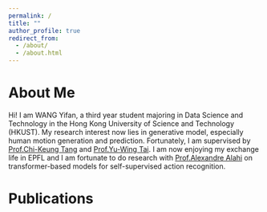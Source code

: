 ```yaml
---
permalink: /
title: ""
author_profile: true
redirect_from: 
  - /about/
  - /about.html
---
```


# About Me<br/>
Hi! I am WANG Yifan, a third year student majoring in Data Science and Technology in the Hong Kong University of Science and Technology (HKUST). My research interest now lies in generative model, especially human motion generation and prediction. Fortunately, I am supervised by [Prof.Chi-Keung Tang](https://cse.hkust.edu.hk/admin/people/faculty/profile/cktang) and [Prof.Yu-Wing Tai](https://yuwingtai.github.io/). I am now enjoying my exchange life in EPFL and I am fortunate to do research with [Prof.Alexandre Alahi](https://people.epfl.ch/alexandre.alahi?lang=en) on transformer-based models for self-supervised action recognition.

# Publications<br/>

